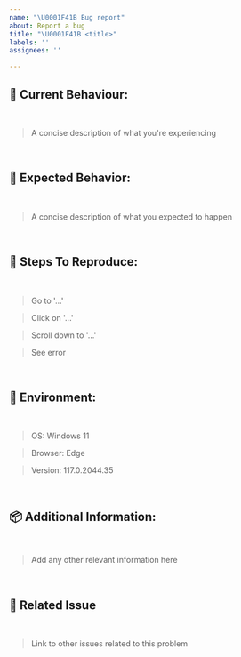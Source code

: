 ```yaml
---
name: "\U0001F41B Bug report"
about: Report a bug
title: "\U0001F41B <title>"
labels: ''
assignees: ''

---
```


<!--
Note: Please search to see if an issue already exists for the bug you encountered.
-->

## 🫤 Current Behaviour:

<br>

> A concise description of what you're experiencing

<br>

## 🤔 Expected Behavior:

<br>

> A concise description of what you expected to happen

<br>

## 🧪 Steps To Reproduce:

<br>

> Go to '...'

> Click on '...'

> Scroll down to '...'

> See error

<br>

## 🌱 Environment:

<br>

> OS: Windows 11

> Browser: Edge

> Version:  117.0.2044.35

<br>

## 📦 Additional Information:

<br>

> Add any other relevant information here

<br>

## 📌 Related Issue

<br>

> Link to other issues related to this problem
